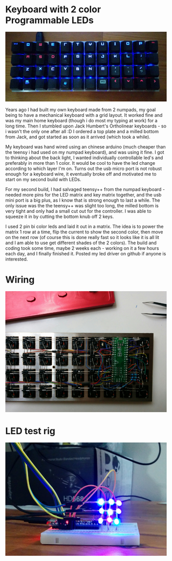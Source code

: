 # Keyboard with 2 color Programmable LEDs
![keyboard](/pics/keyboard.jpg?raw=true)

Years ago I had built my own keyboard made from 2 numpads, my goal being to have a mechanical keyboard with a grid layout. It worked fine and was my main home keyboard (though i do most my typing at work) for a long time. Then I stumbled upon Jack Humbert's Ortholinear keyboards - so i wasn't the only one after all :D I ordered a top plate and a milled bottom from Jack, and got started as soon as it arrived (which took a while).

My keyboard was hand wired using an chinese arduino (much cheaper than the teensy i had used on my numpad keyboard), and was using it fine. I got to thinking about the back light, I wanted individually controllable led's and preferably in more than 1 color. It would be cool to have the led change according to which layer I'm on. Turns out the usb micro port is not robust enough for a keyboard wire, it eventually broke off and motivated me to start on my second build with LEDs.

For my second build, I had salvaged teensy++ from the numpad keyboard - needed more pins for the LED matrix and key matrix together, and the usb mini port is a big plus, as I know that is strong enough to last a while. The only issue was the the teensy++ was slight too long, the milled bottom is very tight and only had a small cut out for the controller. I was able to squeeze it in by cutting the bottom knub off 2 keys.

I used 2 pin bi color leds and laid it out in a matrix. The idea is to power the matrix 1 row at a time, flip the current to show the second color, then move on the next row (of course this is done really fast so it looks like it is all lit and I am able to use get different shades of the 2 colors). The build and coding took some time, maybe 2 weeks each - working on it a few hours each day, and I finally finished it. Posted my led driver on github if anyone is interested.

# Wiring
![wiring](/pics/wiring.jpg?raw=true)

# LED test rig
![ledmatrix](/pics/ledmatrix.jpg?raw=true)
